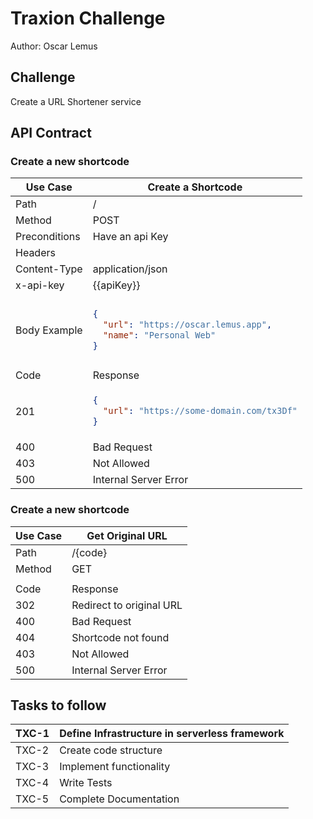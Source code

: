# Traxion Challenge

Author: Oscar Lemus

## Challenge
Create a URL Shortener service

## API Contract

### Create a new shortcode


<table>
<thead>
<tr>
<th>Use Case</th>
<th>Create a Shortcode</th>
</tr>
</thead>
<tbody>
<tr>
<td>Path</td>
<td>/</td>
</tr>
<tr>
<td>Method</td>
<td>POST</td>
</tr>
<tr>
<td>Preconditions</td>
<td>Have an api Key</td>
</tr>
<tr>
<td colspan="2">Headers</td>
</tr>
<tr>
<td>Content-Type</td>
<td>application/json</td>
</tr>
<tr>
<td>x-api-key</td>
<td>{{apiKey}}</td>
</tr>
<tr><td colspan="2"></td></tr>
<tr>
<td>Body Example</td>
<td>

```json
{
  "url": "https://oscar.lemus.app",
  "name": "Personal Web"
}
```
</td>
</tr>
<tr><td colspan="2"></td></tr>
<tr>
<td>Code</td>
<td>Response</td>
</tr>
<tr>
<td>201</td>
<td>

```json
{
  "url": "https://some-domain.com/tx3Df"
}
```
</td>
</tr>
<tr><td>400</td><td>Bad Request</td></tr>
<tr><td>403</td><td>Not Allowed</td></tr>
<tr><td>500</td><td>Internal Server Error</td></tr>
</tbody>
</table>


### Create a new shortcode


<table>
<thead>
<tr>
<th>Use Case</th>
<th>Get Original URL</th>
</tr>
</thead>
<tbody>
<tr>
<td>Path</td>
<td>/{code}</td>
</tr>
<tr>
<td>Method</td>
<td>GET</td>
</tr>
<tr><td colspan="2"></td></tr>
<tr>
<td>Code</td>
<td>Response</td>
</tr>
<tr>
<td>302</td>
<td>
Redirect to original URL
</td>
</tr>
<tr><td>400</td><td>Bad Request</td></tr>
<tr><td>404</td><td>Shortcode not found</td></tr>
<tr><td>403</td><td>Not Allowed</td></tr>
<tr><td>500</td><td>Internal Server Error</td></tr>
</tbody>
</table>

## Tasks to follow
| TXC-1 | Define Infrastructure in serverless framework |
|-------|-----------------------------------------------|
| TXC-2 | Create code structure                         |
| TXC-3 | Implement functionality                       |
| TXC-4 | Write Tests                                   |
| TXC-5 | Complete Documentation                        |